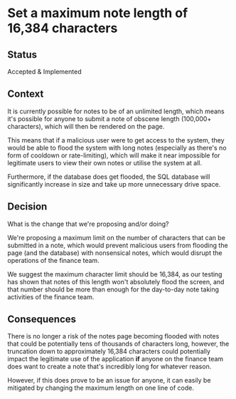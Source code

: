 # Set a maximum note length of 16,384 characters

## Status

Accepted & Implemented

## Context

It is currently possible for notes to be of an unlimited length, which means it's possible for anyone to submit a note of obscene length (100,000+ characters), which will then be rendered on the page.

This means that if a malicious user were to get access to the system, they would be able to flood the system with long notes (especially as there's no form of cooldown or rate-limiting), which will make it near impossible for legitimate users to view their own notes or utilise the system at all.

Furthermore, if the database does get flooded, the SQL database will significantly increase in size and take up more unnecessary drive space.

## Decision

What is the change that we're proposing and/or doing?

We're proposing a maximum limit on the number of characters that can be submitted in a note, which would prevent malicious users from flooding the page (and the database) with nonsensical notes, which would disrupt the operations of the finance team.

We suggest the maximum character limit should be 16,384, as our testing has shown that notes of this length won't absolutely flood the screen, and that number should be more than enough for the day-to-day note taking activities of the finance team.

## Consequences

There is no longer a risk of the notes page becoming flooded with notes that could be potentially tens of thousands of characters long, however, the truncation down to approximately 16,384 characters could potentially impact the legitimate use of the application **if** anyone on the finance team does want to create a note that's incredibly long for whatever reason.

However, if this does prove to be an issue for anyone, it can easily be mitigated by changing the maximum length on one line of code.